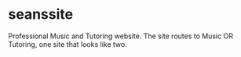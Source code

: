 # seanssite

Professional Music and Tutoring website. 
The site routes to Music OR Tutoring, one site that looks like two.
